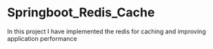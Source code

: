 # Springboot_Redis_Cache
In this project I have implemented the redis for caching and improving application performance
